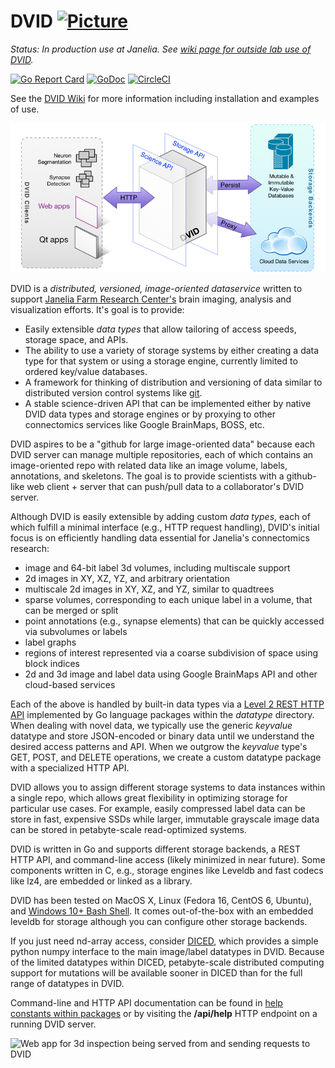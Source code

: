 DVID       [![Picture](https://raw.github.com/janelia-flyem/janelia-flyem.github.com/master/images/HHMI_Janelia_Color_Alternate_180x40.png)](http://www.janelia.org)
====

*Status: In production use at Janelia.  See [wiki page for outside lab use of DVID](https://github.com/janelia-flyem/dvid/wiki/State-of-DVID-for-External-Use).*

[![Go Report Card](https://goreportcard.com/badge/github.com/janelia-flyem/dvid)](https://goreportcard.com/report/github.com/janelia-flyem/dvid)
[![GoDoc](https://godoc.org/github.com/janelia-flyem/dvid?status.png)](https://godoc.org/github.com/janelia-flyem/dvid) 
[![CircleCI](https://circleci.com/gh/janelia-flyem/dvid/tree/master.svg?&style=shield)](https://circleci.com/gh/janelia-flyem/dvid/tree/master)

See the [DVID Wiki](https://github.com/janelia-flyem/dvid/wiki) for more information including installation and examples of use.

![High-level architecture of DVID](/images/dvid-highlevel.png)

DVID is a *distributed, versioned, image-oriented dataservice* written to support 
[Janelia Farm Research Center's](http://www.janelia.org) brain imaging, analysis and 
visualization efforts.  It's goal is to provide:

* Easily extensible *data types* that allow tailoring of access speeds, storage space, and APIs.
* The ability to use a variety of storage systems by either creating a data type for that system or using a storage engine, currently limited to ordered key/value databases.
* A framework for thinking of distribution and versioning of data similar to distributed version 
control systems like [git](http://git-scm.com).
* A stable science-driven API that can be implemented either by native DVID data types and storage engines or by proxying to other connectomics services like Google BrainMaps, BOSS, etc.

DVID aspires to be a "github for large image-oriented data" because each DVID
server can manage multiple repositories, each of which contains an image-oriented repo
with related data like an image volume, labels, annotations, and skeletons.  The goal is to provide scientists 
with a github-like web client + server that can push/pull data to a collaborator's DVID server.

Although DVID is easily extensible by adding custom *data types*, each of which fulfill a
minimal interface (e.g., HTTP request handling), DVID's initial focus is on efficiently handling data essential for Janelia's connectomics research:

* image and 64-bit label 3d volumes, including multiscale support
* 2d images in XY, XZ, YZ, and arbitrary orientation
* multiscale 2d images in XY, XZ, and YZ, similar to quadtrees
* sparse volumes, corresponding to each unique label in a volume, that can be merged or split
* point annotations (e.g., synapse elements) that can be quickly accessed via subvolumes or labels
* label graphs
* regions of interest represented via a coarse subdivision of space using block indices
* 2d and 3d image and label data using Google BrainMaps API and other cloud-based services

Each of the above is handled by built-in data types via a
[Level 2 REST HTTP API](http://martinfowler.com/articles/richardsonMaturityModel.html)
implemented by Go language packages within the *datatype* directory.  When dealing with novel data,
we typically use the generic *keyvalue* datatype and store JSON-encoded or binary data
until we understand the desired access patterns and API.  When we outgrow the *keyvalue* type's
GET, POST, and DELETE operations, we create a custom datatype package with a specialized HTTP API.

DVID allows you to assign different storage systems to data instances within a single repo, which allows great flexibility
in optimizing storage for particular use cases.  For example, easily compressed label data can be
store in fast, expensive SSDs while larger, immutable grayscale image data can be stored in petabyte-scale
read-optimized systems.

DVID is written in Go and supports different storage backends, a REST HTTP API,
and command-line access (likely minimized in near future).  Some components written in 
C, e.g., storage engines like Leveldb and fast codecs like lz4, are embedded or linked as a library.

DVID has been tested on MacOS X, Linux (Fedora 16, CentOS 6, Ubuntu), and 
[Windows 10+ Bash Shell](https://msdn.microsoft.com/en-us/commandline/wsl/about). It comes out-of-the-box with an embedded leveldb for storage although you can configure other storage backends.

If you just need nd-array access, consider [DICED](https://github.com/janelia-flyem/diced#diced-diced-is-cloud-enabled-dvid-), which provides a simple python numpy interface to the main image/label datatypes in DVID.
Because of the limited datatypes within DICED, petabyte-scale distributed computing support for mutations will be available sooner in DICED than for the full range of datatypes in DVID.

Command-line and HTTP API documentation can be 
found in [help constants within packages](https://github.com/janelia-flyem/dvid/blob/master/datatype/labelvol/labelvol.go#L34) or by visiting the **/api/help**
HTTP endpoint on a running DVID server.



![Web app for 3d inspection being served from and sending requests to DVID](https://raw.githubusercontent.com/janelia-flyem/dvid/master/images/webapp.png)
